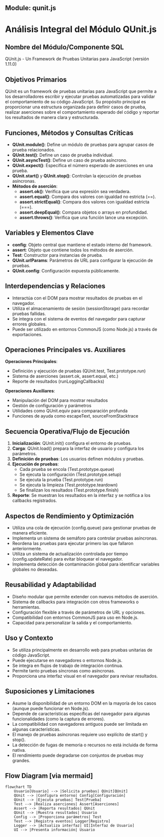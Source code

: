 ## Module: qunit.js

# Análisis Integral del Módulo QUnit.js

## Nombre del Módulo/Componente SQL
QUnit.js - Un Framework de Pruebas Unitarias para JavaScript (versión 1.11.0)

## Objetivos Primarios
QUnit es un framework de pruebas unitarias para JavaScript que permite a los desarrolladores escribir y ejecutar pruebas automatizadas para validar el comportamiento de su código JavaScript. Su propósito principal es proporcionar una estructura organizada para definir casos de prueba, realizar aserciones sobre el comportamiento esperado del código y reportar los resultados de manera clara y estructurada.

## Funciones, Métodos y Consultas Críticas
- **QUnit.module()**: Define un módulo de pruebas para agrupar casos de prueba relacionados.
- **QUnit.test()**: Define un caso de prueba individual.
- **QUnit.asyncTest()**: Define un caso de prueba asíncrono.
- **QUnit.expect()**: Especifica el número esperado de aserciones en una prueba.
- **QUnit.start()** y **QUnit.stop()**: Controlan la ejecución de pruebas asíncronas.
- **Métodos de aserción**:
  - **assert.ok()**: Verifica que una expresión sea verdadera.
  - **assert.equal()**: Compara dos valores con igualdad no estricta (==).
  - **assert.strictEqual()**: Compara dos valores con igualdad estricta (===).
  - **assert.deepEqual()**: Compara objetos o arrays en profundidad.
  - **assert.throws()**: Verifica que una función lance una excepción.

## Variables y Elementos Clave
- **config**: Objeto central que mantiene el estado interno del framework.
- **assert**: Objeto que contiene todos los métodos de aserción.
- **Test**: Constructor para instancias de prueba.
- **QUnit.urlParams**: Parámetros de URL para configurar la ejecución de pruebas.
- **QUnit.config**: Configuración expuesta públicamente.

## Interdependencias y Relaciones
- Interactúa con el DOM para mostrar resultados de pruebas en el navegador.
- Utiliza el almacenamiento de sesión (sessionStorage) para recordar pruebas fallidas.
- Se integra con el sistema de eventos del navegador para capturar errores globales.
- Puede ser utilizado en entornos CommonJS (como Node.js) a través de exportaciones.

## Operaciones Principales vs. Auxiliares
**Operaciones Principales**:
- Definición y ejecución de pruebas (QUnit.test, Test.prototype.run)
- Sistema de aserciones (assert.ok, assert.equal, etc.)
- Reporte de resultados (runLoggingCallbacks)

**Operaciones Auxiliares**:
- Manipulación del DOM para mostrar resultados
- Gestión de configuración y parámetros
- Utilidades como QUnit.equiv para comparación profunda
- Funciones de ayuda como escapeText, sourceFromStacktrace

## Secuencia Operativa/Flujo de Ejecución
1. **Inicialización**: QUnit.init() configura el entorno de pruebas.
2. **Carga**: QUnit.load() prepara la interfaz de usuario y configura los parámetros.
3. **Definición de pruebas**: Los usuarios definen módulos y pruebas.
4. **Ejecución de pruebas**:
   - Cada prueba se encola (Test.prototype.queue)
   - Se ejecuta la configuración (Test.prototype.setup)
   - Se ejecuta la prueba (Test.prototype.run)
   - Se ejecuta la limpieza (Test.prototype.teardown)
   - Se finalizan los resultados (Test.prototype.finish)
5. **Reporte**: Se muestran los resultados en la interfaz y se notifica a los callbacks registrados.

## Aspectos de Rendimiento y Optimización
- Utiliza una cola de ejecución (config.queue) para gestionar pruebas de manera eficiente.
- Implementa un sistema de semáforo para controlar pruebas asíncronas.
- Reordena las pruebas para ejecutar primero las que fallaron anteriormente.
- Utiliza un sistema de actualización controlada por tiempo (config.updateRate) para evitar bloquear el navegador.
- Implementa detección de contaminación global para identificar variables globales no deseadas.

## Reusabilidad y Adaptabilidad
- Diseño modular que permite extender con nuevos métodos de aserción.
- Sistema de callbacks para integración con otros frameworks o herramientas.
- Configuración flexible a través de parámetros de URL y opciones.
- Compatibilidad con entornos CommonJS para uso en Node.js.
- Capacidad para personalizar la salida y el comportamiento.

## Uso y Contexto
- Se utiliza principalmente en desarrollo web para pruebas unitarias de código JavaScript.
- Puede ejecutarse en navegadores o entornos Node.js.
- Se integra en flujos de trabajo de integración continua.
- Permite tanto pruebas síncronas como asíncronas.
- Proporciona una interfaz visual en el navegador para revisar resultados.

## Suposiciones y Limitaciones
- Asume la disponibilidad de un entorno DOM en la mayoría de los casos (aunque puede funcionar en Node.js).
- Depende de características específicas del navegador para algunas funcionalidades (como la captura de errores).
- La compatibilidad con navegadores antiguos puede ser limitada en algunas características.
- El manejo de pruebas asíncronas requiere uso explícito de start() y stop().
- La detección de fugas de memoria o recursos no está incluida de forma nativa.
- El rendimiento puede degradarse con conjuntos de pruebas muy grandes.
## Flow Diagram [via mermaid]
```mermaid
flowchart TD
    Usuario[Usuario] --> |Solicita pruebas| QUnit[QUnit]
    QUnit --> |Configura entorno| Config[Configuración]
    QUnit --> |Ejecuta pruebas| Test[Prueba]
    Test --> |Realiza aserciones| Assert[Aserciones]
    Assert --> |Reporta resultados| QUnit
    QUnit --> |Muestra resultados| Usuario
    Config --> |Proporciona parámetros| Test
    Test --> |Registra eventos| Logger[Registro]
    Logger --> |Actualiza interfaz| UI[Interfaz de Usuario]
    UI --> |Presenta información| Usuario
```
